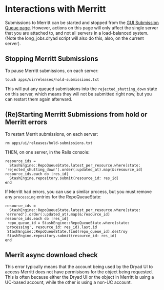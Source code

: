 Interactions with Merritt
===========================

Submissions to Merritt can be started and stopped from the
[GUI Submission Queue page](https://datadryad.org/stash/submission_queue). However,
actions on this page will only affect the single server that you are
attached to, and not all servers in a load-balanced system. (Note
the long_jobs.dryad script will also do this,
also, on the current server). 

Stopping Merritt Submissions
-----------------------------

To pause Merritt submissions, on each server:
```
touch apps/ui/releases/hold-submissions.txt
```

This will put any queued submissions into the
`rejected_shutting_down` state on this server, which means they will
not be submitted right now, but you can restart them again afterward.

(Re)Starting Merritt Submissions from hold or Merritt errors
------------------------------------------------------------

To restart Merrit submissions, on each server:
```
rm apps/ui/releases/hold-submissions.txt
```

THEN, on one server, in the Rails console:
```
resource_ids =
  StashEngine::RepoQueueState.latest_per_resource.where(state: 'rejected_shutting_down').order(:updated_at).map(&:resource_id)
resource_ids.each do |res_id|
  StashEngine.repository.submit(resource_id: res_id)
end
```

If Merritt had errors, you can use a similar process, but you must remove any `processing` entries for
the RepoQueueState:
```
resource_ids =
  StashEngine::RepoQueueState.latest_per_resource.where(state: 'errored').order(:updated_at).map(&:resource_id)
resource_ids.each do |res_id|
 repo_queue_id = StashEngine::RepoQueueState.where(state: 'processing', resource_id: res_id).last.id
 StashEngine::RepoQueueState.find(repo_queue_id).destroy
 StashEngine.repository.submit(resource_id: res_id)
end
```

Merrit async download check
----------------------------

This error typically means that the account being used by the Dryad UI
to access Merritt does not have permisisons for the object being
requested. This is often because either the Dryad UI or the object in
Merritt is using a UC-based account, while the other is using a non-UC account.

